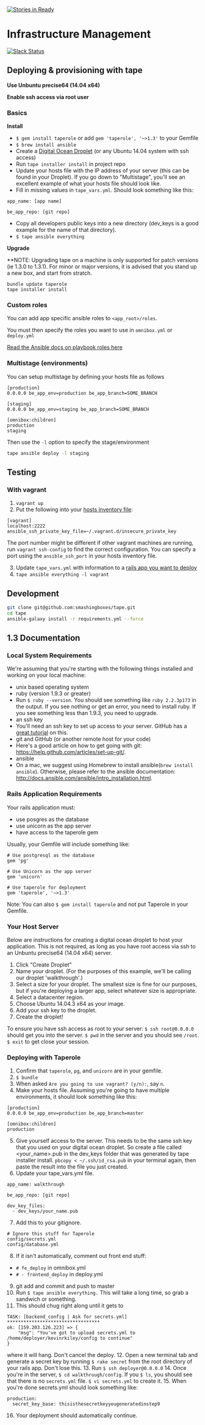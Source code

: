 [![Stories in Ready](https://badge.waffle.io/smashingboxes/taperole.png?label=ready&title=Ready)](https://waffle.io/smashingboxes/tape)
# Infrastructure Management

[![Slack Status](https://taperole-slack.herokuapp.com/badge.svg)](https://taperole-slack.herokuapp.com/)

## Deploying & provisioning with tape
**Use Unbuntu precise64 (14.04 x64)**

**Enable ssh access via root user**

### Basics

**Install**

* `$ gem install taperole` or add `gem 'taperole', '~>1.3'` to your Gemfile
* `$ brew install ansible`
* Create a [Digital Ocean Droplet](https://www.digitalocean.com/) (or any Ubuntu 14.04 system with ssh access)
* Run `tape installer install` in project repo
* Update your hosts file with the IP address of your server (this can be found in your Droplet). If you go down to "Multistage", you'll see an excellent example of what your hosts file should look like.
* Fill in missing values in `tape_vars.yml`. Should look something like this:
```
app_name: [app name]

be_app_repo: [git repo]
```
* Copy all developers public keys into a new directory (dev_keys is a good example for the name of that directory).
* `$ tape ansible everything`

**Upgrade**

**NOTE: Upgrading tape on a machine is only supported for patch versions (ie 1.3.0 to 1.3.1). For minor or major versions, it is advised that you stand up a new box, and start from stratch.

```
bundle update taperole
tape installer install
```

### Custom roles
You can add app specific ansible roles to `<app_root>/roles`.

You must then specify the roles you want to use in `omnibox.yml` or `deploy.yml`

[Read the Ansible docs on playbook roles here](http://docs.ansible.com/playbooks_roles.html)

### Multistage (environments)
You can setup multistage by defining your hosts file as follows

```
[production]
0.0.0.0 be_app_env=production be_app_branch=SOME_BRANCH

[staging]
0.0.0.0 be_app_env=staging be_app_branch=SOME_BRANCH

[omnibox:children]
production
staging
```

Then use the `-l` option to specify the stage/environment

```sh
tape ansible deploy -l staging
```

## Testing
### With vagrant


1. `vagrant up`
2. Put the following into your [hosts inventory file](http://docs.ansible.com/intro_inventory.html):

```
[vagrant]
localhost:2222 ansible_ssh_private_key_file=~/.vagrant.d/insecure_private_key
```

The port number might be different if other vagrant machines are running, run `vagrant ssh-config`  to find the correct configuration.
You can specify a port using the `ansible_ssh_port` in your hosts inventory file.

3. Update `tape_vars.yml` with information to a [rails app you want to deploy](https://github.com/BrandonMathis/vanilla-rails-app)
4. `tape ansible everything -l vagrant`

## Development

```sh
git clone git@github.com:smashingboxes/tape.git
cd tape
ansible-galaxy install -r requirements.yml --force
```

## 1.3 Documentation

### Local System Requirements

We're assuming that you're starting with the following things installed and working on your local machine:
* unix based operating system
* ruby (version 1.9.3 or greater)
 * Run `$ ruby --version`. You should see something like `ruby 2.2.3p173` in the output. If you see nothing or get an error, you need to install ruby. If you see something less than 1.9.3, you need to upgrade.
* an ssh key
 * You'll need an ssh key to set up access to your server. GitHub has a [great tutorial](https://help.github.com/articles/generating-ssh-keys/) on this.
* git and GitHub (or another remote host for your code)
 * Here's a good article on how to get going with git: https://help.github.com/articles/set-up-git/.
* ansible
 * On a mac, we suggest using Homebrew to install ansible(`brew install ansible`). Otherwise, please refer to the ansible documentation: http://docs.ansible.com/ansible/intro_installation.html.

### Rails Application Requirements

Your rails application must:
* use posgres as the database
* use unicorn as the app server
* have access to the taperole gem

Usually, your Gemfile will include something like:
```
# Use postgresql as the database
gem 'pg'

# Use Unicorn as the app server
gem 'unicorn'

# Use taperole for deployment
gem 'taperole', '~>1.3'

```
Note: You can also `$ gem install taperole` and not put Taperole in your Gemfile.

### Your Host Server

Below are instructions for creating a digital ocean droplet to host your application.
This is not required, as long as you have root access via ssh to an Unbuntu precise64 (14.04 x64) server.

1. Click "Create Droplet"
2. Name your droplet. (For the purposes of this example, we'll be calling our droplet 'walkthrough'.)
3. Select a size for your droplet. The smallest size is fine for our purposes, but if you're deploying a larger app, select whatever size is appropriate.
4. Select a datacenter region.
5. Choose Ubuntu 14.04.3 x64 as your image.
6. Add your ssh key to the droplet.
7. Create the droplet!

To ensure you have ssh access as root to your server:
`$ ssh root@0.0.0.0` should get you into the server.
`$ pwd` in the server and you should see `/root`.
`$ exit` to get close your session.

### Deploying with Taperole

1. Confirm that `taperole`, `pg`, and `unicorn` are in your gemfile.
2. `$ bundle`
3. When asked `Are you going to use vagrant? (y/n):`, say `n`.
4. Make your hosts file. Assuming you're going to have multiple environments, it should look something like this:
```
[production]
0.0.0.0 be_app_env=production be_app_branch=master

[omnibox:children]
production
```
5. Give yourself access to the server. This needs to be the same ssh key that you used on your digital ocean droplet. So create a file called <your_name>.pub in the dev_keys folder that was generated by tape installer install. `pbcopy < ~/.ssh/id_rsa.pub` in your terminal again, then paste the result into the file you just created.
6. Update your tape_vars.yml file.
```
app_name: walkthrough

be_app_repo: [git repo]

dev_key_files:
  - dev_keys/your_name.pub
```
7. Add this to your gitignore.
```
# Ignore this stuff for Taperole
config/secrets.yml
config/database.yml
```
8. If it isn't automatically, comment out front end stuff:
 * `# fe_deploy` in omnibox.yml
 * `# - frontend_deploy` in deploy.yml

9. git add and commit and push to master
10. Run `$ tape ansible everything.` This will take a long time, so grab a sandwich or something.
11. This should chug right along until it gets to
```
TASK: [backend_config | Ask for secrets.yml] **********************************
ok: [159.203.126.223] => {
    "msg": "You've got to upload secrets.yml to /home/deployer/kevinrkiley/config to continue"
}
```
where it will hang. Don't cancel the deploy.
12. Open a new terminal tab and generate a secret key by running `$ rake secret` from the root directory of your rails app. Don't lose this.
13. Run `$ ssh deployer@0.0.0.0`
14. Once you're in the server, `$ cd walkthrough/config`. If you `$ ls`, you should see that there is no `secrets.yml` file. `$ vi secrets.yml` to create it.
15. When you're done secrets.yml should look something like:
```
production:
  secret_key_base: thisisthesecretkeyyougeneratedinstep9
```
16. Your deployment should automatically continue.

